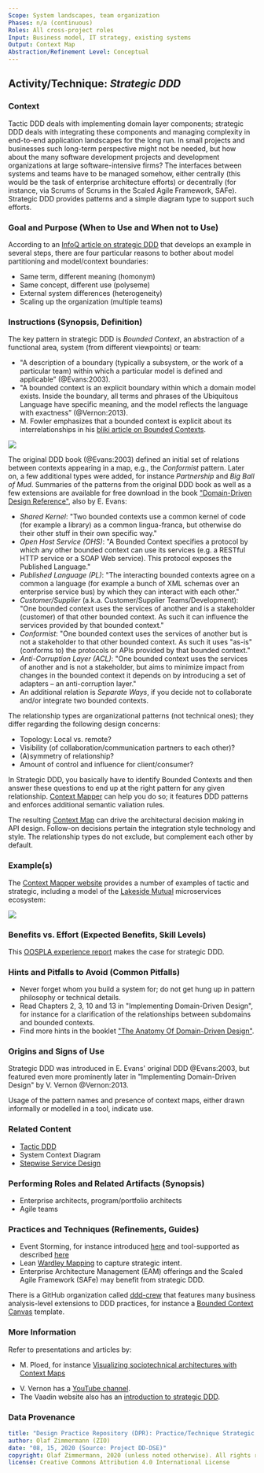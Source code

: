 ```yaml
---
Scope: System landscapes, team organization 
Phases: n/a (continuous)
Roles: All cross-project roles 
Input: Business model, IT strategy, existing systems
Output: Context Map
Abstraction/Refinement Level: Conceptual 
---
```


<!-- Word budget: 1000-1500 (3-5 A4 pages); the practice descriptions should be readable in 5 to 10 minutes (expert vs. novice reader) -->

Activity/Technique: *Strategic DDD*
-----------------------------------


### Context
Tactic DDD deals with implementing domain layer components; strategic DDD deals with integrating these components and managing complexity in end-to-end application landscapes for the long run. In small projects and businesses such long-term perspective might not be needed, but how about the many software development projects and development organizations at large software-intensive firms? The interfaces between systems and teams have to be managed somehow, either centrally (this would be the task of enterprise architecture efforts) or decentrally (for instance, via Scrums of Scrums in the Scaled Agile Framework, SAFe). Strategic DDD provides patterns and a simple diagram type to support such efforts.


### Goal and Purpose (When to Use and When not to Use)
According to an [InfoQ article on strategic DDD](https://www.infoq.com/articles/ddd-contextmapping) that develops an example in several steps, there are four particular reasons to bother about model partitioning and model/context boundaries:

* Same term, different meaning (homonym)
* Same concept, different use (polyseme)
* External system differences (heterogeneity)
* Scaling up the organization (multiple teams) 


### Instructions (Synopsis, Definition)

The key pattern in strategic DDD is *Bounded Context*, an abstraction of a functional area, system (from different viewpoints) or team:

* "A description of a boundary (typically a subsystem, or the work of a particular team) within which a particular model is defined and applicable” (@Evans:2003).
* "A bounded context is an explicit boundary within which a domain model exists. Inside the boundary, all terms and phrases of the Ubiquitous Language have specific meaning, and the model reflects the language with exactness” (@Vernon:2013). 
* M. Fowler emphasizes that a bounded context is explicit about its interrelationships in his [bliki article on Bounded Contexts](http://martinfowler.com/bliki/BoundedContext.html).

![](./images/ZIO-StrategicDDDMetaModel.png)

The original DDD book (@Evans:2003) defined an initial set of relations between contexts appearing in a map, e.g., the *Conformist* pattern. Later on, a few additional types were added, for instance *Partnership* and *Big Ball of Mud*. Summaries of the patterns from the original DDD book as well as a few extensions are available for free download in the book ["Domain-Driven Design Reference"](http://www.domainlanguage.com/wp-content/uploads/2016/05/DDD_Reference_2015-03.pdf), also by E. Evans: <!-- double check whether quotes come from book or secondary literature (online post?) -->

* *Shared Kernel*: "Two bounded contexts use a common kernel of code (for example a library) as a common lingua-franca, but otherwise do their other stuff in their own specific way."
* *Open Host Service (OHS)*: "A Bounded Context specifies a protocol by which any other bounded context can use its services (e.g. a RESTful HTTP service or a SOAP Web service). This protocol exposes the Published Language."
* *Published Language (PL)*: "The interacting bounded contexts agree on a common a language (for example a bunch of XML schemas over an enterprise service bus) by which they can interact with each other."
* *Customer/Supplier* (a.k.a. Customer/Supplier Teams/Development): "One bounded context uses the services of another and is a stakeholder (customer) of that other bounded context. As such it can influence the services provided by that bounded context."
* *Conformist*: "One bounded context uses the services of another but is not a stakeholder to that other bounded context. As such it uses "as-is" (conforms to) the protocols or APIs provided by that bounded context."
* *Anti-Corruption Layer (ACL)*: "One bounded context uses the services of another and is not a stakeholder, but aims to minimize impact from changes in the bounded context it depends on by introducing a set of adapters – an anti-corruption layer."
* An additional relation is *Separate Ways*, if you decide not to collaborate and/or integrate two bounded contexts.

<!-- Mirko: Eine sehr schöne Zusammenfassung und Einführung! O: Thx! Aus AppArch Fact Sheet -->

The relationship types are organizational patterns (not technical ones); they differ regarding the following design concerns: 

* Topology: Local vs. remote? 
* Visibility (of collaboration/communication partners to each other)? 
* (A)symmetry of relationship? 
* Amount of control and influence for client/consumer?

In Strategic DDD, you basically have to identify Bounded Contexts and then answer these questions to end up at the right pattern for any given relationship. [Context Mapper](https://contextmapper.org/docs/bounded-context/) can help you do so; it features DDD patterns and enforces additional semantic valiation rules. 

The resulting [Context Map](../artifact-templates/DPR-StrategicDDDContextMap.md) can drive the architectural decision making in API design. Follow-on decisions pertain the integration style technology and style. The relationship types do not exclude, but complement each other by default. 


### Example(s)
The [Context Mapper website](https://contextmapper.org/docs/examples/) provides a number of examples of tactic and strategic, including a model of the [Lakeside Mutual](https://github.com/ContextMapper/context-mapper-examples/tree/master/src/main/cml/insurance-example) microservices ecosystem:

![](https://raw.githubusercontent.com/ContextMapper/context-mapper-examples/master/src/main/cml/insurance-example/images/ContextMap-Illustration.png)


### Benefits vs. Effort (Expected Benefits, Skill Levels)
This [OOSPLA experience report](https://dddcommunity.org/wp-content/uploads/files/practitioner_reports/landre_einar_2006_part1.pdf) makes the case for strategic DDD. 


### Hints and Pitfalls to Avoid (Common Pitfalls)

* Never forget whom you build a system for; do not get hung up in pattern philosophy or technical details.
* Read Chapters 2, 3, 10 and 13 in "Implementing Domain-Driven Design", for instance for a clarification of the relationships between subdomains and bounded contexts.
* Find more hints in the booklet ["The Anatomy Of Domain-Driven Design"](https://leanpub.com/theanatomyofdomain-drivendesign).


### Origins and Signs of Use
Strategic DDD was introduced in E. Evans' original DDD @Evans:2003, but featured even more prominently later in "Implementing Domain-Driven Design" by V. Vernon @Vernon:2013. 

Usage of the pattern names and presence of context maps, either drawn informally or modelled in a tool, indicate use.


### Related Content

* [Tactic DDD](./DPR-TacticDDD.md)
* System Context Diagram
* [Stepwise Service Design](./SDPR-StepwiseServiceDesign.md) 


### Performing Roles and Related Artifacts (Synopsis)

* Enterprise architects, program/portfolio architects  
* Agile teams 

<!--
|**Role**| Input | Output | Comments |
|:-|:-----:|:------:|:--------:|
|  |  |  |  |
-->


### Practices and Techniques (Refinements, Guides)

* Event Storming, for instance introduced [here](https://www.ibm.com/cloud/architecture/architecture/practices/event-storming-methodology-architecture) and tool-supported as described [here](https://contextmapper.org/docs/event-storming/)
* Lean [Wardley Mapping](https://learnwardleymapping.com/) to capture strategic intent.
* Enterprise Architecture Management (EAM) offerings and the Scaled Agile Framework (SAFe) may benefit from strategic DDD.
<!-- * Context Modeling in UML or DSL -->

There is a GitHub organization called [ddd-crew](https://github.com/ddd-crew) that features many business analysis-level extensions to DDD practices, for instance a [Bounded Context Canvas](https://github.com/ddd-crew/bounded-context-canvas) template.

### More Information 

Refer to presentations and articles by:

<!-- * A. Brandolini -->
<!-- * S. Millet -->
* M. Ploed, for instance [Visualizing sociotechnical architectures with Context Maps](https://speakerdeck.com/mploed/visualizing-sociotechnical-architectures-with-context-maps?slide=4)
<!-- * N. Tune -->
* V. Vernon has a [YouTube channel](https://www.youtube.com/channel/UCdbDxsXevDLt7EhRbi2KGjg).
* The Vaadin website also has an [introduction to strategic DDD](https://vaadin.com/learn/tutorials/ddd/strategic_domain_driven_design).


### Data Provenance 

```yaml
title: "Design Practice Repository (DPR): Practice/Technique Strategic DDD"
author: Olaf Zimmermann (ZIO)
date: "08, 15, 2020 (Source: Project DD-DSE)"
copyright: Olaf Zimmermann, 2020 (unless noted otherwise). All rights reserved.
license: Creative Commons Attribution 4.0 International License
```
